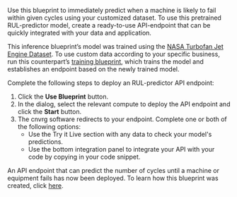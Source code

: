 Use this blueprint to immediately predict when a machine is likely to fail within given cycles using your customized dataset. To use this pretrained RUL-predictor model, create a ready-to-use API-endpoint that can be quickly integrated with your data and application.

This inference blueprint’s model was trained using the [NASA Turbofan Jet Engine Dataset](https://www.kaggle.com/datasets/behrad3d/nasa-cmaps). To use custom data according to your specific business, run this counterpart’s [training blueprint](https://metacloud.cloud.cnvrg.io/marketplace/blueprints/rul-train), which trains the model and establishes an endpoint based on the newly trained model.

Complete the following steps to deploy an RUL-predictor API endpoint:
1. Click the **Use Blueprint** button.
2. In the dialog, select the relevant compute to deploy the API endpoint and click the **Start** button.
3. The cnvrg software redirects to your endpoint. Complete one or both of the following options:
   - Use the Try it Live section with any data to check your model's predictions.
   - Use the bottom integration panel to integrate your API with your code by copying in your code snippet.

An API endpoint that can predict the number of cycles until a machine or equipment fails has now been deployed. To learn how this blueprint was created, click [here](https://github.com/cnvrg/remaining-useful-life).
